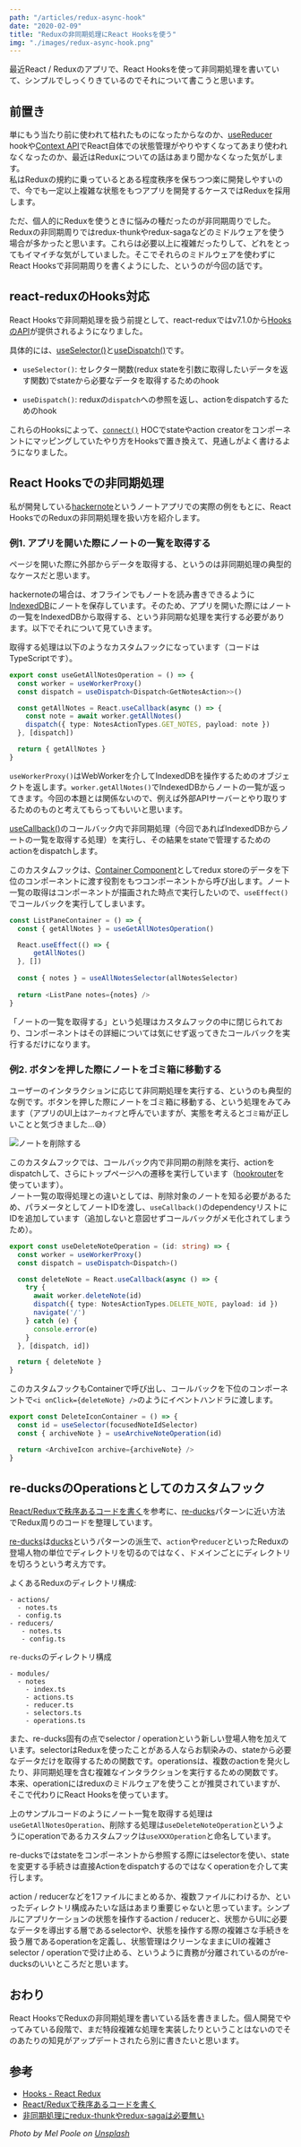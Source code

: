 ```yaml
---
path: "/articles/redux-async-hook"
date: "2020-02-09"
title: "Reduxの非同期処理にReact Hooksを使う"
img: "./images/redux-async-hook.png"
---
```


最近React / Reduxのアプリで、React Hooksを使って非同期処理を書いていて、シンプルでしっくりきているのでそれについて書こうと思います。

## 前置き

単にもう当たり前に使われて枯れたものになったからなのか、[useReducer](https://ja.reactjs.org/docs/hooks-reference.html#usereducer) hookや[Context API](https://ja.reactjs.org/docs/context.html)でReact自体での状態管理がやりやすくなってあまり使われなくなったのか、最近はReduxについての話はあまり聞かなくなった気がします。  
私はReduxの規約に乗っているとある程度秩序を保ちつつ楽に開発しやすいので、今でも一定以上複雑な状態をもつアプリを開発するケースではReduxを採用します。

ただ、個人的にReduxを使うときに悩みの種だったのが非同期周りでした。Reduxの非同期周りではredux-thunkやredux-sagaなどのミドルウェアを使う場合が多かったと思います。これらは必要以上に複雑だったりして、どれをとってもイマイチな気がしていました。そこでそれらのミドルウェアを使わずにReact Hooksで非同期周りを書くようにした、というのが今回の話です。

## react-reduxのHooks対応

React Hooksで非同期処理を扱う前提として、react-reduxではv7.1.0から[HooksのAPI](https://react-redux.js.org/next/api/hooks)が提供されるようになりました。

具体的には、[useSelector()](https://react-redux.js.org/next/api/hooks#useselector)と[useDispatch()](https://react-redux.js.org/next/api/hooks#usedispatch)です。

- `useSelector()`: セレクター関数(redux stateを引数に取得したいデータを返す関数)でstateから必要なデータを取得するためのhook

- `useDispatch()`: reduxの`dispatch`への参照を返し、actionをdispatchするためのhook

これらのHooksによって、[`connect()`](https://react-redux.js.org/next/api/connect#connect) HOCでstateやaction creatorをコンポーネントにマッピングしていたやり方をHooksで置き換えて、見通しがよく書けるようになりました。

## React Hooksでの非同期処理

私が開発している[hackernote](https://app.hackernote.io/)というノートアプリでの実際の例をもとに、React HooksでのReduxの非同期処理を扱い方を紹介します。

### 例1. アプリを開いた際にノートの一覧を取得する

ページを開いた際に外部からデータを取得する、というのは非同期処理の典型的なケースだと思います。

hackernoteの場合は、オフラインでもノートを読み書きできるように[IndexedDB](https://developer.mozilla.org/ja/docs/Web/API/IndexedDB_API)にノートを保存しています。そのため、アプリを開いた際にはノートの一覧をIndexedDBから取得する、という非同期な処理を実行する必要があります。以下でそれについて見ていきます。

取得する処理は以下のようなカスタムフックになっています（コードはTypeScriptです）。

```ts
export const useGetAllNotesOperation = () => {
  const worker = useWorkerProxy()
  const dispatch = useDispatch<Dispatch<GetNotesAction>>()

  const getAllNotes = React.useCallback(async () => {
    const note = await worker.getAllNotes()
    dispatch({ type: NotesActionTypes.GET_NOTES, payload: note })
  }, [dispatch])

  return { getAllNotes }
}
```

`useWorkerProxy()`はWebWorkerを介してIndexedDBを操作するためのオブジェクトを返します。`worker.getAllNotes()`でIndexedDBからノートの一覧が返ってきます。今回の本題とは関係ないので、例えば外部APIサーバーとやり取りするためのものと考えてもらってもいいと思います。

[useCallback()](https://ja.reactjs.org/docs/hooks-reference.html#usecallback)のコールバック内で非同期処理（今回であればIndexedDBからノートの一覧を取得する処理）を実行し、その結果をstateで管理するためのactionをdispatchします。

このカスタムフックは、[Container Component](https://redux.js.org/basics/usage-with-react/#presentational-and-container-components)としてredux storeのデータを下位のコンポーネントに渡す役割をもつコンポーネントから呼び出します。ノート一覧の取得はコンポーネントが描画された時点で実行したいので、`useEffect()`でコールバックを実行してしまいます。

```ts
const ListPaneContainer = () => {
  const { getAllNotes } = useGetAllNotesOperation()

  React.useEffect(() => {
      getAllNotes()
  }, [])
  
  const { notes } = useAllNotesSelector(allNotesSelector)
  
  return <ListPane notes={notes} />
}
```

「ノートの一覧を取得する」という処理はカスタムフックの中に閉じられており、コンポーネントはその詳細については気にせず返ってきたコールバックを実行するだけになります。

### 例2. ボタンを押した際にノートをゴミ箱に移動する

ユーザーのインタラクションに応じて非同期処理を実行する、というのも典型的な例です。ボタンを押した際にノートをゴミ箱に移動する、という処理をみてみます（アプリのUI上は`アーカイブ`と呼んでいますが、実態を考えると`ゴミ箱`が正しいことと気づきました...😅）

![ノートを削除する](https://i.gyazo.com/eebd780b4a43e03c3dd32ec6afc643ab.gif)

このカスタムフックでは、コールバック内で非同期の削除を実行、actionをdispatchして、さらにトップページへの遷移を実行しています（[hookrouter](https://github.com/Paratron/hookrouter)を使っています）。  
ノート一覧の取得処理との違いとしては、削除対象のノートを知る必要があるため、パラメータとしてノートIDを渡し、`useCallback()`のdependencyリストにIDを追加しています（追加しないと意図せずコールバックがメモ化されてしまうため）。

```ts
export const useDeleteNoteOperation = (id: string) => {
  const worker = useWorkerProxy()
  const dispatch = useDispatch<Dispatch>()

  const deleteNote = React.useCallback(async () => {
    try {
      await worker.deleteNote(id)
      dispatch({ type: NotesActionTypes.DELETE_NOTE, payload: id })
      navigate('/')
    } catch (e) {
      console.error(e)
    }
  }, [dispatch, id])

  return { deleteNote }
}
```

このカスタムフックもContainerで呼び出し、コールバックを下位のコンポーネントで`<i onClick={deleteNote} />`のようにイベントハンドラに渡します。

```ts
export const DeleteIconContainer = () => {
  const id = useSelector(focusedNoteIdSelector)
  const { archiveNote } = useArchiveNoteOperation(id)

  return <ArchiveIcon archive={archiveNote} />
}
```

## re-ducksのOperationsとしてのカスタムフック

[React/Reduxで秩序あるコードを書く](https://speakerdeck.com/naoishii/reduxde-zhi-xu-arukodowoshu-ku)を参考に、[re-ducks](https://github.com/alexnm/re-ducks)パターンに近い方法でRedux周りのコードを整理しています。

[re-ducks](https://github.com/alexnm/re-ducks)は[ducks](https://github.com/erikras/ducks-modular-redux)というパターンの派生で、`action`や`reducer`といったReduxの登場人物の単位でディレクトリを切るのではなく、ドメインごとにディレクトリを切ろうという考え方です。

よくあるReduxのディレクトリ構成:
```
- actions/
  - notes.ts
  - config.ts
- reducers/
   - notes.ts
   - config.ts
```

`re-ducks`のディレクトリ構成
```
- modules/
  - notes
    - index.ts
    - actions.ts
    - reducer.ts
    - selectors.ts
    - operations.ts
```

また、re-ducks固有の点でselector / operationという新しい登場人物を加えています。selectorはReduxを使ったことがある人ならお馴染みの、stateから必要なデータだけを取得するための関数です。operationsは、複数のactionを発火したり、非同期処理を含む複雑なインタラクションを実行するための関数です。  本来、operationにはreduxのミドルウェアを使うことが推奨されていますが、そこで代わりにReact Hooksを使っています。

上のサンプルコードのようにノート一覧を取得する処理は`useGetAllNotesOperation`、削除する処理は`useDeleteNoteOperation`というようにoperationであるカスタムフックは`useXXXOperation`と命名しています。

re-ducksではstateをコンポーネントから参照する際にはselectorを使い、stateを変更する手続きは直接Actionをdispatchするのではなくoperationを介して実行します。

action / reducerなどを1ファイルにまとめるか、複数ファイルにわけるか、といったディレクトリ構成みたいな話はあまり重要じゃないと思っています。シンプルにアプリケーションの状態を操作するaction / reducerと、状態からUIに必要なデータを導出する層であるselectorや、状態を操作する際の複雑さな手続きを扱う層であるoperationを定義し、状態管理はクリーンなままにUIの複雑さselector / operationで受け止める、というように責務が分離されているのがre-ducksのいいところだと思います。

## おわり

React HooksでReduxの非同期処理を書いている話を書きました。個人開発でやってみている段階で、まだ特段複雑な処理を実装したりということはないのでそのあたりの知見がアップデートされたら別に書きたいと思います。

## 参考

- [Hooks - React Redux](https://react-redux.js.org/next/api/hooks)
- [React/Reduxで秩序あるコードを書く](https://speakerdeck.com/naoishii/reduxde-zhi-xu-arukodowoshu-ku)
- [非同期処理にredux-thunkやredux-sagaは必要無い](https://qiita.com/Naturalclar/items/6157d0b031bbb00b3c73) 

_Photo by Mel Poole on [Unsplash](https://unsplash.com/photos/Hg-uNVsg65Y)_
